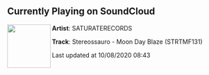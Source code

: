## Currently Playing on SoundCloud

[<img align="left" width="100" src="https://i1.sndcdn.com/artworks-5ILtszy4MAlily9D-WYXvSw-t50x50.jpg">](https://soundcloud.com/saturaterecords/stereossauro-moon-day-blaze-strtmf131)

**Artist**: SATURATERECORDS 

**Track**: Stereossauro - Moon Day Blaze (STRTMF131)

Last updated at 10/08/2020 08:43
